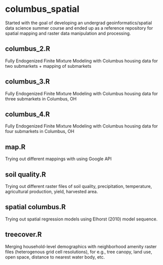 # columbus_spatial 
Started with the goal of developing an undergrad geoinformatics/spatial data science summer course and ended up as a reference repository for spatial mapping and raster data manipulation and processing. 

## columbus_2.R 
Fully Endogenized Finite Mixture Modeling with Columbus housing data for two submarkets + mapping of submarkets 

## columbus_3.R 
Fully Endogenized Finite Mixture Modeling with Columbus housing data for three submarkets in Columbus, OH 

## columbus_4.R 
Fully Endogenized Finite Mixture Modeling with Columbus housing data for four submarkets in Columbus, OH 

## map.R 
Trying out different mappings with using Google API 

## soil quality.R 
Trying out different raster files of soil quality, precipitation, temperature, agricultural production, yield, harvested area. 

## spatial columbus.R
Trying out spatial regression models using Elhorst (2010) model sequence. 

## treecover.R 
Merging household-level demographics with neighborhood amenity raster files (heterogenous grid cell resolutions), for e.g., tree canopy, land use, open space, distance to nearest water body, etc. 

